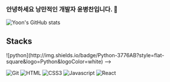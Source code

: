 ### 안녕하세요 낭만적인 개발자 윤병찬입니다. 👋

 
<!-- ![Hits](https://hits.seeyoufarm.com/api/count/incr/badge.svg?url=https%3A%2F%2Fgithub.com%2FDarkphilip&count_bg=%2379C83D&title_bg=%23555555&icon=&icon_color=%23E7E7E7&title=hits&edge_flat=false) -->

<!-- ![Top Langs](https://github-readme-stats.vercel.app/api/top-langs/?username=Darkphilip) -->

![Yoon's GitHub stats](https://github-readme-stats.vercel.app/api?username=Darkphilip)

## Stacks

<!-->![python](http://img.shields.io/badge/Python-3776AB?style=flat-square&logo=Python&logoColor=white) -->
![Git](http://img.shields.io/badge/Git-F05032?style=flat-square&logo=Git&logoColor=white)
![HTML](http://img.shields.io/badge/HTML5-E34F26?style=flat-square&logo=HTML5&logoColor=white)
![CSS3](http://img.shields.io/badge/CSS3-1572B6?style=flat-square&logo=CSS3&logoColor=white) 
![Javascript](http://img.shields.io/badge/Javascript-F7DF1E?style=flat-square&logo=Javascript&logoColor=black) 
![React](http://img.shields.io/badge/React-61DAFB?style=flat-square&logo=React&logoColor=black) 
<!--  ![Go](http://img.shields.io/badge/Go-00ADD8?style=flat-square&logo=Go&logoColor=white) -->
<!--   ![Hyperlegder](http://img.shields.io/badge/Hyperledger-2F3134?style=flat-square&logo=Hyperledger&logoColor=white) -->

<!--
**tigeryoon/tigeryoon** is a ✨ _special_ ✨ repository because its `README.md` (this file) appears on your GitHub profile.

Here are some ideas to get you started:

- 🔭 I’m currently working on ...
- 🌱 I’m currently learning ...
- 👯 I’m looking to collaborate on ...
- 🤔 I’m looking for help with ...
- 💬 Ask me about ...
- 📫 How to reach me: ...
- 😄 Pronouns: ...
- ⚡ Fun fact: ...
-->
